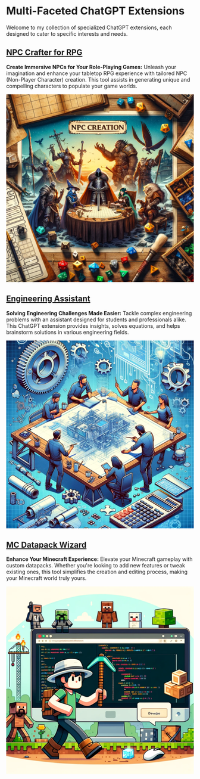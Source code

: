 
# Multi-Faceted ChatGPT Extensions

Welcome to my collection of specialized ChatGPT extensions, each designed to cater to specific interests and needs.

## [NPC Crafter for RPG](https://chat.openai.com/g/g-7HC8U0EuN-npc-crafter)
**Create Immersive NPCs for Your Role-Playing Games:** Unleash your imagination and enhance your tabletop RPG experience with tailored NPC (Non-Player Character) creation. This tool assists in generating unique and compelling characters to populate your game worlds.

![NPC Crafter for RPG](npc_crafter_image.png)

## [Engineering Assistant](https://chat.openai.com/g/g-sAWXG5Y6P-engineering-assistant)
**Solving Engineering Challenges Made Easier:** Tackle complex engineering problems with an assistant designed for students and professionals alike. This ChatGPT extension provides insights, solves equations, and helps brainstorm solutions in various engineering fields.

![Engineering Assistant](engineering_assistant_image.png)

## [MC Datapack Wizard](https://chat.openai.com/g/g-WH03GDgAf-mc-datapack-wizard)
**Enhance Your Minecraft Experience:** Elevate your Minecraft gameplay with custom datapacks. Whether you're looking to add new features or tweak existing ones, this tool simplifies the creation and editing process, making your Minecraft world truly yours.

![MC Datapack Wizard](mc_datapack_wizard_image.png)
